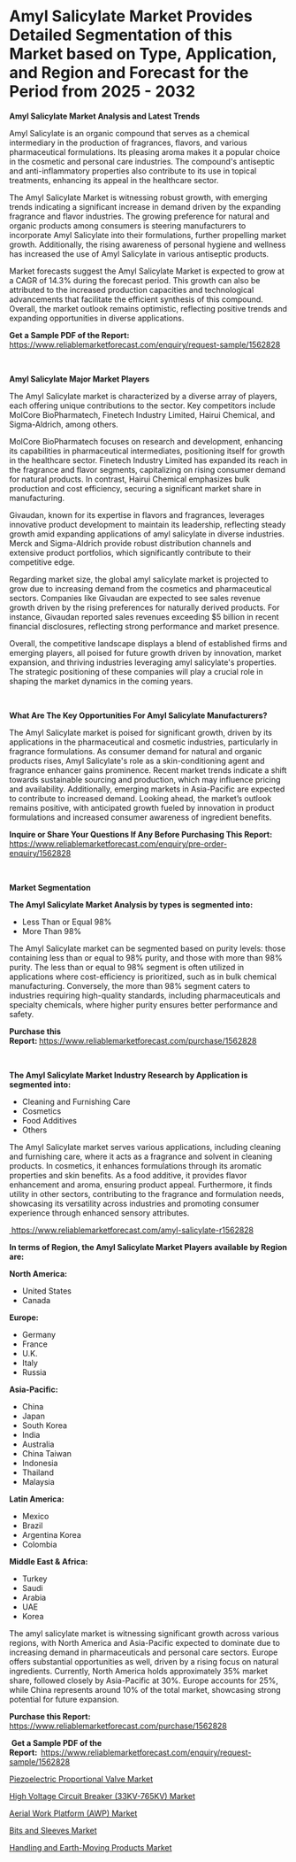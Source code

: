 <p><h1>Amyl Salicylate Market Provides Detailed Segmentation of this Market based on Type, Application, and Region and Forecast for the Period from 2025 - 2032</h1></p><p><strong>Amyl Salicylate Market Analysis and Latest Trends</strong></p>
<p><p>Amyl Salicylate is an organic compound that serves as a chemical intermediary in the production of fragrances, flavors, and various pharmaceutical formulations. Its pleasing aroma makes it a popular choice in the cosmetic and personal care industries. The compound's antiseptic and anti-inflammatory properties also contribute to its use in topical treatments, enhancing its appeal in the healthcare sector.</p><p>The Amyl Salicylate Market is witnessing robust growth, with emerging trends indicating a significant increase in demand driven by the expanding fragrance and flavor industries. The growing preference for natural and organic products among consumers is steering manufacturers to incorporate Amyl Salicylate into their formulations, further propelling market growth. Additionally, the rising awareness of personal hygiene and wellness has increased the use of Amyl Salicylate in various antiseptic products.</p><p>Market forecasts suggest the Amyl Salicylate Market is expected to grow at a CAGR of 14.3% during the forecast period. This growth can also be attributed to the increased production capacities and technological advancements that facilitate the efficient synthesis of this compound. Overall, the market outlook remains optimistic, reflecting positive trends and expanding opportunities in diverse applications.</p></p>
<p><strong>Get a Sample PDF of the Report:&nbsp;</strong> <a href="https://www.reliablemarketforecast.com/enquiry/request-sample/1562828?utm_campaign=3094&utm_medium=2&utm_source=Github&utm_content=ia&utm_term=31032025&utm_id=amyl-salicylate">https://www.reliablemarketforecast.com/enquiry/request-sample/1562828</a></p>
<p>&nbsp;</p>
<p><strong>Amyl Salicylate Major Market Players</strong></p>
<p><p>The Amyl Salicylate market is characterized by a diverse array of players, each offering unique contributions to the sector. Key competitors include MolCore BioPharmatech, Finetech Industry Limited, Hairui Chemical, and Sigma-Aldrich, among others. </p><p>MolCore BioPharmatech focuses on research and development, enhancing its capabilities in pharmaceutical intermediates, positioning itself for growth in the healthcare sector. Finetech Industry Limited has expanded its reach in the fragrance and flavor segments, capitalizing on rising consumer demand for natural products. In contrast, Hairui Chemical emphasizes bulk production and cost efficiency, securing a significant market share in manufacturing.</p><p>Givaudan, known for its expertise in flavors and fragrances, leverages innovative product development to maintain its leadership, reflecting steady growth amid expanding applications of amyl salicylate in diverse industries. Merck and Sigma-Aldrich provide robust distribution channels and extensive product portfolios, which significantly contribute to their competitive edge.</p><p>Regarding market size, the global amyl salicylate market is projected to grow due to increasing demand from the cosmetics and pharmaceutical sectors. Companies like Givaudan are expected to see sales revenue growth driven by the rising preferences for naturally derived products. For instance, Givaudan reported sales revenues exceeding $5 billion in recent financial disclosures, reflecting strong performance and market presence.</p><p>Overall, the competitive landscape displays a blend of established firms and emerging players, all poised for future growth driven by innovation, market expansion, and thriving industries leveraging amyl salicylate's properties. The strategic positioning of these companies will play a crucial role in shaping the market dynamics in the coming years.</p></p>
<p>&nbsp;</p>
<p><strong>What Are The Key Opportunities For Amyl Salicylate Manufacturers?</strong></p>
<p><p>The Amyl Salicylate market is poised for significant growth, driven by its applications in the pharmaceutical and cosmetic industries, particularly in fragrance formulations. As consumer demand for natural and organic products rises, Amyl Salicylate's role as a skin-conditioning agent and fragrance enhancer gains prominence. Recent market trends indicate a shift towards sustainable sourcing and production, which may influence pricing and availability. Additionally, emerging markets in Asia-Pacific are expected to contribute to increased demand. Looking ahead, the market’s outlook remains positive, with anticipated growth fueled by innovation in product formulations and increased consumer awareness of ingredient benefits.</p></p>
<p><strong>Inquire or Share Your Questions If Any Before Purchasing This Report:</strong> <a href="https://www.reliablemarketforecast.com/enquiry/pre-order-enquiry/1562828?utm_campaign=3094&utm_medium=2&utm_source=Github&utm_content=ia&utm_term=31032025&utm_id=amyl-salicylate">https://www.reliablemarketforecast.com/enquiry/pre-order-enquiry/1562828</a></p>
<p>&nbsp;</p>
<p><strong>Market Segmentation</strong></p>
<p><strong>The Amyl Salicylate Market Analysis by types is segmented into:</strong></p>
<p><ul><li>Less Than or Equal 98%</li><li>More Than 98%</li></ul></p>
<p><p>The Amyl Salicylate market can be segmented based on purity levels: those containing less than or equal to 98% purity, and those with more than 98% purity. The less than or equal to 98% segment is often utilized in applications where cost-efficiency is prioritized, such as in bulk chemical manufacturing. Conversely, the more than 98% segment caters to industries requiring high-quality standards, including pharmaceuticals and specialty chemicals, where higher purity ensures better performance and safety.</p></p>
<p><strong>Purchase this Report:&nbsp;</strong><a href="https://www.reliablemarketforecast.com/purchase/1562828?utm_campaign=3094&utm_medium=2&utm_source=Github&utm_content=ia&utm_term=31032025&utm_id=amyl-salicylate">https://www.reliablemarketforecast.com/purchase/1562828</a></p>
<p>&nbsp;</p>
<p><strong>The Amyl Salicylate Market Industry Research by Application is segmented into:</strong></p>
<p><ul><li>Cleaning and Furnishing Care</li><li>Cosmetics</li><li>Food Additives</li><li>Others</li></ul></p>
<p><p>The Amyl Salicylate market serves various applications, including cleaning and furnishing care, where it acts as a fragrance and solvent in cleaning products. In cosmetics, it enhances formulations through its aromatic properties and skin benefits. As a food additive, it provides flavor enhancement and aroma, ensuring product appeal. Furthermore, it finds utility in other sectors, contributing to the fragrance and formulation needs, showcasing its versatility across industries and promoting consumer experience through enhanced sensory attributes.</p></p>
<p><a href="https://www.reliablemarketforecast.com/amyl-salicylate-r1562828?utm_campaign=3094&utm_medium=2&utm_source=Github&utm_content=ia&utm_term=31032025&utm_id=amyl-salicylate">&nbsp;https://www.reliablemarketforecast.com/amyl-salicylate-r1562828</a></p>
<p><strong>In terms of Region, the Amyl Salicylate Market Players available by Region are:</strong></p>
<p>
    <p> <strong> North America: </strong>
        <ul>
            <li>United States</li>
            <li>Canada</li>
        </ul>
        </p> 
    <p> <strong> Europe: </strong>
        <ul>
            <li>Germany</li>
            <li>France</li>
            <li>U.K.</li>
            <li>Italy</li>
            <li>Russia</li>
        </ul>
        </p> 
    <p> <strong> Asia-Pacific: </strong>
        <ul>
            <li>China</li>
            <li>Japan</li>
            <li>South Korea</li>
            <li>India</li>
            <li>Australia</li>
            <li>China Taiwan</li>
            <li>Indonesia</li>
            <li>Thailand</li>
            <li>Malaysia</li>
        </ul>
        </p> 
    <p> <strong> Latin America: </strong>
        <ul>
            <li>Mexico</li>
            <li>Brazil</li>
            <li>Argentina Korea</li>
            <li>Colombia</li>
        </ul>
        </p> 
    <p> <strong> Middle East & Africa: </strong>
        <ul>
            <li>Turkey</li>
            <li>Saudi</li>
            <li>Arabia</li>
            <li>UAE</li>
            <li>Korea</li>
        </ul>
    </p>
    </p>
<p><p>The amyl salicylate market is witnessing significant growth across various regions, with North America and Asia-Pacific expected to dominate due to increasing demand in pharmaceuticals and personal care sectors. Europe offers substantial opportunities as well, driven by a rising focus on natural ingredients. Currently, North America holds approximately 35% market share, followed closely by Asia-Pacific at 30%. Europe accounts for 25%, while China represents around 10% of the total market, showcasing strong potential for future expansion.</p></p>
<p><strong>Purchase this Report: </strong><a href="https://www.reliablemarketforecast.com/purchase/1562828?utm_campaign=3094&utm_medium=2&utm_source=Github&utm_content=ia&utm_term=31032025&utm_id=amyl-salicylate">https://www.reliablemarketforecast.com/purchase/1562828</a></p>
<p>&nbsp;<strong>Get a Sample PDF of the Report:&nbsp;&nbsp;</strong><a href="https://www.reliablemarketforecast.com/enquiry/request-sample/1562828?utm_campaign=3094&utm_medium=2&utm_source=Github&utm_content=ia&utm_term=31032025&utm_id=amyl-salicylate">https://www.reliablemarketforecast.com/enquiry/request-sample/1562828</a></p>
<p><strong></strong></p>
<p><p><a href="https://www.linkedin.com/pulse/trends-global-piezoelectric-proportional-valve-market-forecast-lpcvf?utm_campaign=3094&utm_medium=2&utm_source=Github&utm_content=ia&utm_term=31032025&utm_id=amyl-salicylate">Piezoelectric Proportional Valve Market</a></p><p><a href="https://www.linkedin.com/pulse/high-voltage-circuit-breaker-33kv-765kv-market-strategic-tz34f?utm_campaign=3094&utm_medium=2&utm_source=Github&utm_content=ia&utm_term=31032025&utm_id=amyl-salicylate">High Voltage Circuit Breaker (33KV-765KV) Market</a></p><p><a href="https://www.linkedin.com/pulse/aerial-work-platform-awp-market-analysis-witch-focus-etlof?utm_campaign=3094&utm_medium=2&utm_source=Github&utm_content=ia&utm_term=31032025&utm_id=amyl-salicylate">Aerial Work Platform (AWP) Market</a></p><p><a href="https://www.linkedin.com/pulse/future-bits-sleeves-market-size-trends-growth-projected-nfkqe?utm_campaign=3094&utm_medium=2&utm_source=Github&utm_content=ia&utm_term=31032025&utm_id=amyl-salicylate">Bits and Sleeves Market</a></p><p><a href="https://www.linkedin.com/pulse/insights-global-handling-earth-moving-products-market-forecasted-y0rxe?utm_campaign=3094&utm_medium=2&utm_source=Github&utm_content=ia&utm_term=31032025&utm_id=amyl-salicylate">Handling and Earth-Moving Products Market</a></p></p>